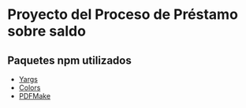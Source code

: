 # Proyecto del Proceso de Préstamo sobre saldo
## Paquetes npm utilizados
- [Yargs](https://www.npmjs.com/package/yargs)
- [Colors](https://www.npmjs.com/package/colors)
- [PDFMake](https://www.npmjs.com/package/pdfmake)